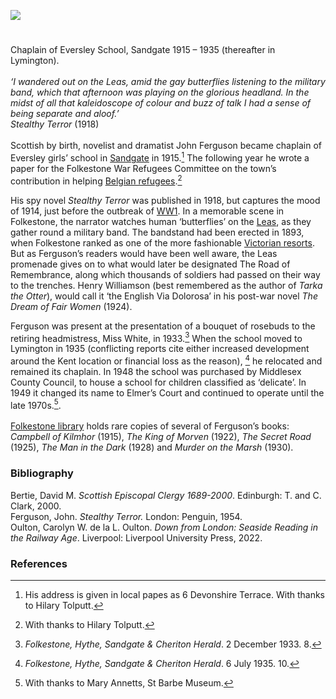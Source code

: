 <a href="https://dev.visual-essays.app"><img src="https://dev-visual-essays.netlify.app/images/ve-button.png"/></a>
<param author="Professor Carolyn Oulton" banner="https://stor.artstor.org/stor/f3590125-3b05-42a0-b365-e33a8735353c" layout="vtl" title="John Ferguson (1871-1952)" ve-config/>

<param aliases="Folkestone" eid="Q375314" ve-entity/>
<param aliases="The Leas" eid="Q26314321" ve-entity/>
<param aliases="Hythe" eid="Q967166" ve-entity/>
<param aliases="Sandgate" eid="Q1000312" ve-entity/>

#
                                             
Chaplain of Eversley School, Sandgate 1915 – 1935 (thereafter in Lymington).   
<br/>
_‘I wandered out on the Leas, amid the gay butterflies listening to the military band, which that afternoon was playing on the glorious headland. In the midst of all that kaleidoscope of colour and buzz of talk I had a sense of being separate and aloof.’_   
_Stealthy Terror_ (1918)   
<br/>
Scottish by birth, novelist and dramatist John Ferguson became chaplain of Eversley girls’ school in [Sandgate](/placesqz/sandgate-overview) in 1915.[^ref1] The following year he wrote a paper for the Folkestone War Refugees Committee on the town’s contribution in helping [Belgian refugees](/20c/20c-belgian-refugees).[^ref2] 
<param ve-image-v2 manifest="https://iiif.juncture-digital.org/wc:Lee%27s_Promenade_and_Bandstand%2C_Folkestone%2C_England-LCCN2002696748.tif/manifest.json">
<param arriving attribution="By kind permission of Folkestone Museum" belgian folkestone" in label refugees url="https://raw.githubusercontent.com/kent-map/kent/502194a/20c/images/arrivalofbelgiansFMuseum.jpg" ve-image/>

His spy novel _Stealthy Terror_ was published in 1918, but captures the mood of 1914, just before the outbreak of [WW1](/20c/20c-folkestone-ww1). In a memorable scene in Folkestone, the narrator watches human ‘butterflies’ on the [Leas](https://www.visitfolkestoneandhythe.co.uk/media/1843/folkestone-historical-walks-promenading-on-the-leas.pdf), as they gather round a military band. The bandstand had been erected in 1893, when Folkestone ranked as one of the more fashionable [Victorian resorts](/19c/19c-folkestone). But as Ferguson’s readers would have been well aware, the Leas promenade gives on to what would later be designated The Road of Remembrance, along which thousands of soldiers had passed on their way to the trenches. Henry Williamson (best remembered as the author of _Tarka the Otter_), would call it ‘the English Via Dolorosa’ in his post-war novel _The Dream of Fair Women_ (1924).
<param attribution="Front cover of the Penguin edition" label="Stealthy Terror" url="https://stor.artstor.org/stor/553e2b21-40cd-4e41-b5b0-b3226e668e7d" ve-image/>
<param attribution="© Michelle Crowther" label="Road of Remembrance" url="https://stor.artstor.org/stor/c4709d92-4e55-4e57-8e13-8ebd8e7187ed" ve-image/>
                                                                                                                   
Ferguson was present at the presentation of a bouquet of rosebuds to the retiring headmistress, Miss White, in 1933.[^ref3] When the school moved to Lymington in 1935 (conflicting reports cite either increased development around the Kent location or financial loss as the reason), [^ref4] he relocated and remained its chaplain. In 1948 the school was purchased by Middlesex County Council, to house a school for children classified as ‘delicate’. In 1949 it changed its name to Elmer’s Court and continued to operate until the late 1970s.[^ref5].
<br/>                                                                                                                   
[Folkestone library](/19c/19c-folkestone-free-library) holds rare copies of several of Ferguson’s books: _Campbell of Kilmhor_ (1915), _The King of Morven_ (1922), _The Secret Road_ (1925),  _The Man in the Dark_ (1928) and _Murder on the Marsh_ (1930).
<param attribution="© Copyright Wayland Smith and licensed for reuse under this Creative Commons Licence" label="Folkestone Library" url="https://s2.geograph.org.uk/geophotos/06/44/15/6441598_45f93e8d_1024x1024.jpg" ve-image/>
<param center="Q26627877" ve-map zoom="15"/>

### Bibliography 

Bertie, David M. _Scottish Episcopal Clergy 1689-2000_. Edinburgh: T. and C. Clark, 2000.   
Ferguson, John. _Stealthy Terror._ London: Penguin, 1954.   
Oulton, Carolyn W. de la L. Oulton. _Down from London: Seaside Reading in the Railway Age_. Liverpool: Liverpool University Press, 2022.
                                          
### References

[^ref1]: His address is given in local papes as 6 Devonshire Terrace. With thanks to Hilary Tolputt.   
[^ref2]: With thanks to Hilary Tolputt.
[^ref3]: _Folkestone, Hythe, Sandgate &amp; Cheriton Herald_. 2 December 1933. 8.
[^ref4]: _Folkestone, Hythe, Sandgate &amp; Cheriton Herald_. 6 July 1935. 10.  
[^ref5]: With thanks to Mary Annetts, St Barbe Museum.
